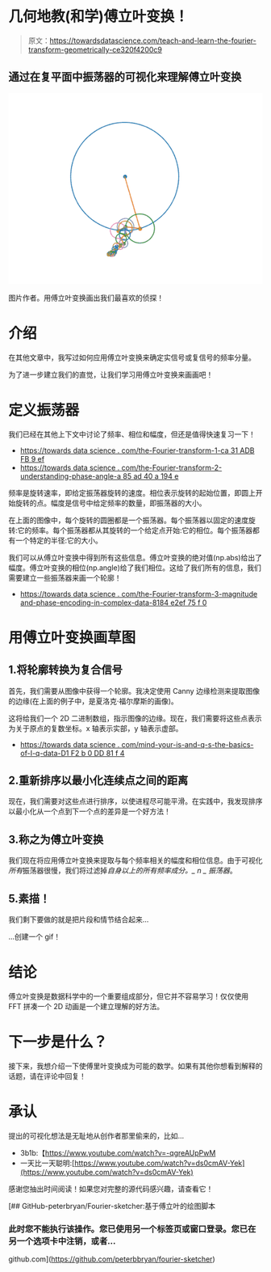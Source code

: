 # 几何地教(和学)傅立叶变换！

> 原文：<https://towardsdatascience.com/teach-and-learn-the-fourier-transform-geometrically-ce320f4200c9>

## 通过在复平面中振荡器的可视化来理解傅立叶变换

![](img/ea23f67034c549b7154e9e3171397dd3.png)

图片作者。用傅立叶变换画出我们最喜欢的侦探！

# 介绍

在其他文章中，我写过如何应用傅立叶变换来确定实信号或复信号的频率分量。

为了进一步建立我们的直觉，让我们学习用傅立叶变换来画画吧！

# 定义振荡器

我们已经在其他上下文中讨论了频率、相位和幅度，但还是值得快速复习一下！

*   [https://towards data science . com/the-Fourier-transform-1-ca 31 ADB FB 9 ef](/the-fourier-transform-1-ca31adbfb9ef)
*   [https://towards data science . com/the-Fourier-transform-2-understanding-phase-angle-a 85 ad 40 a 194 e](/the-fourier-transform-2-understanding-phase-angle-a85ad40a194e)

频率是旋转速率，即给定振荡器旋转的速度。相位表示旋转的起始位置，即圆上开始旋转的点。幅度是信号中给定频率的数量，即振荡器的大小。

在上面的图像中，每个旋转的圆圈都是一个振荡器。每个振荡器以固定的速度旋转:它的频率。每个振荡器都从其旋转的一个给定点开始:它的相位。每个振荡器都有一个特定的半径:它的大小。

我们可以从傅立叶变换中得到所有这些信息。傅立叶变换的绝对值(np.abs)给出了幅度。傅立叶变换的相位(np.angle)给了我们相位。这给了我们所有的信息，我们需要建立一些振荡器来画一个轮廓！

*   [https://towards data science . com/the-Fourier-transform-3-magnitude and-phase-encoding-in-complex-data-8184 e2ef 75 f 0](/the-fourier-transform-3-magnitude-and-phase-encoding-in-complex-data-8184e2ef75f0)

# 用傅立叶变换画草图

## 1.将轮廓转换为复合信号

首先，我们需要从图像中获得一个轮廓。我决定使用 Canny 边缘检测来提取图像的边缘(在上面的例子中，是夏洛克·福尔摩斯的画像)。

这将给我们一个 2D 二进制数组，指示图像的边缘。现在，我们需要将这些点表示为关于原点的复数坐标。x 轴表示实部，y 轴表示虚部。

*   [https://towards data science . com/mind-your-is-and-q-s-the-basics-of-I-q-data-D1 F2 b 0 DD 81 f 4](/mind-your-is-and-q-s-the-basics-of-i-q-data-d1f2b0dd81f4)

## 2.重新排序以最小化连续点之间的距离

现在，我们需要对这些点进行排序，以使进程尽可能平滑。在实践中，我发现排序以最小化从一个点到下一个点的差异是一个好方法！

## 3.称之为傅立叶变换

我们现在将应用傅立叶变换来提取与每个频率相关的幅度和相位信息。由于可视化*所有*振荡器很慢，我们将过滤掉*自身以上的所有频率成分。_ n _ 振荡器*。

## 5.素描！

我们剩下要做的就是把片段和情节结合起来…

…创建一个 gif！

# 结论

傅立叶变换是数据科学中的一个重要组成部分，但它并不容易学习！仅仅使用 FFT 拼凑一个 2D 动画是一个建立理解的好方法。

# 下一步是什么？

接下来，我想介绍一下使傅里叶变换成为可能的数学。如果有其他你想看到解释的话题，请在评论中回复！

# 承认

提出的可视化想法是无耻地从创作者那里偷来的，比如…

*   3b1b:【https://www.youtube.com/watch?v=-qgreAUpPwM 
*   一天比一天聪明:[https://www.youtube.com/watch?v=ds0cmAV-Yek](https://www.youtube.com/watch?v=ds0cmAV-Yek)

感谢您抽出时间阅读！如果您对完整的源代码感兴趣，请查看它！

[](https://github.com/peterbbryan/fourier-sketcher) [## GitHub-peterbryan/Fourier-sketcher:基于傅立叶的绘图脚本

### 此时您不能执行该操作。您已使用另一个标签页或窗口登录。您已在另一个选项卡中注销，或者…

github.com](https://github.com/peterbbryan/fourier-sketcher)